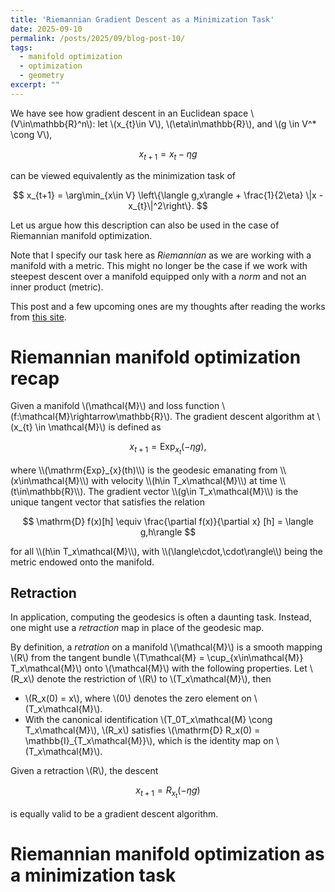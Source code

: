 ```yaml
---
title: 'Riemannian Gradient Descent as a Minimization Task'
date: 2025-09-10
permalink: /posts/2025/09/blog-post-10/
tags:
  - manifold optimization
  - optimization
  - geometry
excerpt: ""
---
```


We have see how gradient descent in an Euclidean space \\(V\in\mathbb{R}^n\\): let \\(x_{t}\in V\\), \\(\eta\in\mathbb{R}\\), and \\(g \in V^\* \cong V\\),
<p>

$$
x_{t+1} = x_{t} - \eta g
$$
</p>
can be viewed equivalently as the minimization task of
<p>

$$
x_{t+1} = \arg\min_{x\in V} \left\{\langle g,x\rangle + \frac{1}{2\eta} \|x - x_{t}\|^2\right\}.
$$
</p>

Let us argue how this description can also be used in the case of Riemannian manifold optimization.

Note that I specify our task here as *Riemannian* as we are working with a manifold with a metric. This might no longer be the case if we work with steepest descent over a manifold equipped only with a *norm* and not an inner product (metric).

This post and a few upcoming ones are my thoughts after reading the works from [this site](https://docs.modula.systems/algorithms/manifold/).


# Riemannian manifold optimization recap
Given a manifold \\(\mathcal{M}\\) and loss function \\(f:\mathcal{M}\rightarrow\mathbb{R}\\). The gradient descent algorithm at \\(x_{t} \in \mathcal{M}\\) is defined as
<p>

$$
x_{t+1} = \mathrm{Exp}_{x_t}(-\eta g),
$$
</p>
where \\(\mathrm{Exp}_{x}(th)\\) is the geodesic emanating from \\(x\in\mathcal{M}\\) with velocity \\(h\in T_x\mathcal{M}\\) at time \\(t\in\mathbb{R}\\). The gradient vector \\(g\in T_x\mathcal{M}\\) is the unique tangent vector that satisfies the relation
<p>

$$
\mathrm{D} f(x)[h] \equiv \frac{\partial f(x)}{\partial x} [h] = \langle g,h\rangle
$$
</p>
for all \\(h\in T_x\mathcal{M}\\), with \\(\langle\cdot,\cdot\rangle\\) being the metric endowed onto the manifold.

## Retraction
In application, computing the geodesics is often a daunting task. Instead, one might use a *retraction* map in place of the geodesic map.

By definition, a *retration* on a manifold \\(\mathcal{M}\\) is a smooth mapping \\(R\\) from the tangent bundle \\(T\mathcal{M} = \cup_{x\in\mathcal{M}} T_x\mathcal{M}\\) onto \\(\mathcal{M}\\) with the following properties. Let \\(R_x\\) denote the restriction of \\(R\\) to \\(T_x\mathcal{M}\\), then
- \\(R_x(0) = x\\), where \\(0\\) denotes the zero element on \\(T_x\mathcal{M}\\).
- With the canonical identification \\(T_0T_x\mathcal{M} \cong T_x\mathcal{M}\\), \\(R_x\\) satisfies \\(\mathrm{D} R_x(0) = \mathbb{I}_{T_x\mathcal{M}}\\), which is the identity map on \\(T_x\mathcal{M}\\).

Given a retraction \\(R\\), the descent
<p>

$$
x_{t+1} = R_{x_{t}}(-\eta g)
$$
</p>
is equally valid to be a gradient descent algorithm.

# Riemannian manifold optimization as a minimization task


